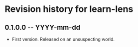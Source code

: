 # Revision history for learn-lens

## 0.1.0.0 -- YYYY-mm-dd

* First version. Released on an unsuspecting world.
